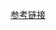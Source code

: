 [参考链接](https://blog.csdn.net/qq_17328759/article/details/118151534?ops_request_misc=&request_id=&biz_id=102&utm_term=python%E4%B9%8B%E4%B8%ADconf%E5%92%8Cproto%E8%BD%AC%E6%8D%A2&utm_medium=distribute.pc_search_result.none-task-blog-2~all~sobaiduweb~default-1-118151534.142^v50^pc_rank_34_2,201^v3^control_1&spm=1018.2226.3001.4187)

 